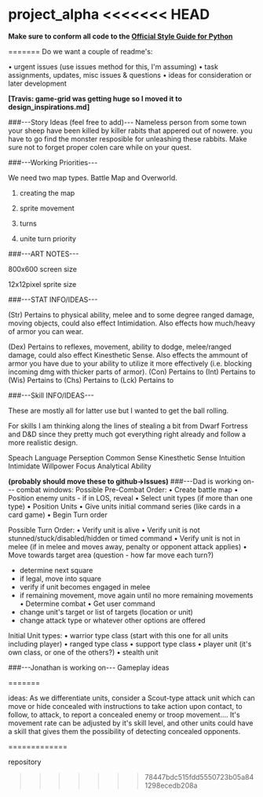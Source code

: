 project_alpha
<<<<<<< HEAD
=============

**Make sure to conform all code to the [Official Style Guide for Python](http://legacy.python.org/dev/peps/pep-0008/)**

=======
Do we want a couple of readme's:

• urgent issues (use issues method for this, I'm assuming)
• task assignments, updates, misc issues & questions
• ideas for consideration or later development


**[Travis: game-grid was getting huge so I moved it to design_inspirations.md]**

###---Story Ideas (feel free to add)---
Nameless person from some town 
your sheep have been killed by killer rabits that appered out of nowere.
you have to go find the monster resposible for unleashing these rabbits.
Make sure not to forget proper colen care while on your quest.

###---Working Priorities---

We need two map types. Battle Map and Overworld.

1. creating the map

2. sprite movement

3. turns

4. unite turn priority

###---ART NOTES---

800x600 screen size

12x12pixel sprite size


###---STAT INFO/IDEAS---

(Str) Pertains to physical ability, melee and to some degree ranged damage, moving objects,
could also effect Intimidation. Also effects how much/heavy of armor you can wear.

(Dex) Pertains to reflexes, movement, ability to dodge, melee/ranged damage, could also effect Kinesthetic Sense.
Also effects the ammount of armor you have due to your ability to utilize it more effectively (i.e. blocking incoming dmg with thicker parts of armor).
(Con) Pertains to
(Int) Pertains to
(Wis) Pertains to
(Chs) Pertains to
(Lck) Pertains to

###---Skill INFO/IDEAS---

These are mostly all for latter use but I wanted to get the ball rolling.

For skills I am thinking along the lines of stealing a bit from Dwarf Fortress and D&D since
they pretty much got everything right already and follow a more realistic design.

Speach
Language
Perseption
Common Sense
Kinesthetic Sense
Intuition
Intimidate
Willpower
Focus
Analytical Ability

**(probably should move these to github->Issues)**
###---Dad is working on---
combat windows:
Possible Pre-Combat Order:
• Create battle map
• Position enemy units - if in LOS, reveal
• Select unit types (if more than one type)
• Position Units
• Give units initial command series (like cards in a card game)
• Begin Turn order

Possible Turn Order:
• Verify unit is alive
• Verify unit is not stunned/stuck/disabled/hidden or timed command
• Verify unit is not in melee (if in melee and moves away, penalty or opponent attack applies)
• Move towards target area (question - how far move each turn?)
  - determine next square
  - if legal, move into square
  - verify if unit becomes engaged in melee
  - if remaining movement, move again until no more remaining movements
• Determine combat
• Get user command
  - change unit's target or list of targets (location or unit)
  - change attack type or whatever other options are offered

Initial Unit types:
• warrior type class (start with this one for all units including player)
• ranged type class
• support type class
• player unit (it's own class, or one of the others?)
• stealth unit

###---Jonathan is working on---
Gameplay ideas

=======

ideas:
As we differentiate units, consider a Scout-type attack unit which can move or hide concealed with instructions to take action upon contact, to follow, to attack, to report a concealed enemy or troop movement.... It's movement rate can be adjusted by it's skill level, and other units could have a skill that gives them the possibility of detecting concealed opponents.


=============

repository
>>>>>>> 78447bdc515fdd5550723b05a841298ecedb208a

